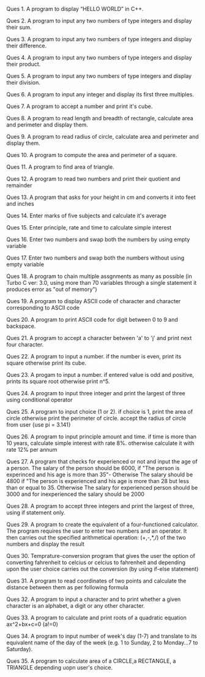 Ques 1. A program to display “HELLO WORLD” in C++.

Ques 2. A program to input any two numbers of type integers and display their sum.

Ques 3. A program to input any two numbers of type integers and display their difference.

Ques 4. A program to input any two numbers of type integers and display their product.

Ques 5. A program to input any two numbers of type integers and display their division.

Ques 6. A program to input any integer and display its first three multiples.

Ques 7. A program to accept a number and print it's cube.

Ques 8. A program to read length and breadth of rectangle, calculate area and perimeter and display them.

Ques 9. A program to read radius of circle, calculate area and perimeter and display them.

Ques 10. A program to compute the area and perimeter of a square.

Ques 11. A program to find area of triangle.

Ques 12. A program to read two numbers and print their quotient and remainder

Ques 13. A program that asks for your height in cm and converts it into feet and inches

Ques 14. Enter marks of five subjects and calculate it's average

Ques 15. Enter principle, rate and time to calculate simple interest

Ques 16. Enter two numbers and swap both the numbers by using empty variable

Ques 17. Enter two numbers and swap both the numbers without using empty variable

Ques 18. A program to chain multiple assgnments as many as possible (in Turbo C ver: 3.0, using more than 70 variables through a single statement it produces error as "out of memory")

Ques 19. A program to display ASCII code of character and character corresponding to ASCII code

Ques 20. A program to print ASCII code for digit between 0 to 9 and backspace.

Ques 21. A program to accept a character between 'a' to 'j' and print next four character.

Ques 22. A program to input a number. if the number is even, print its square otherwise print its cube.

Ques 23. A progam to input a number. if entered value is odd and positive, prints its square root otherwise print n^5.

Ques 24. A program to input three integer and print the largest of three using conditional operator

Ques 25. A program to input choice (1 or 2). if choice is 1, print the area of circle
otherwise print the perimeter of circle. accept the radius of circle from user {use pi = 3.141}

Ques 26. A program to input principle amount and time. if time is more than 10 years, calculate simple interest with rate 8%.
otherwise calculate it with rate 12% per annum

Ques 27. A program that checks for experienced or not and input the age of a person.
The salary of the person should be 6000, if "The person is experinced and his age is more than 35"-
Otherwise The salary should be 4800 if "The person is experienced and his age is more than 28 but less than or equal to 35. Otherwise The salary for experienced person should be 3000 and for inexperienced the salary should be 2000

Ques 28. A program to accept three integers and print the largest of three, using if statement only.

Ques 29. A program to create the equivalent of a four-functioned calculator. The program requires
the user to enter two numbers and an operator. It then carries out the specified arithmetical
operation: (+,-,\*,/) of the two numbers and display the result

Ques 30. Temprature-conversion program that gives the user the option of converting fahrenheit to celcius or celcius to fahrenheit and
depending upon the user choice carries out the conversion (by using if-else statement)

Ques 31. A program to read coordinates of two points and calculate the distance between them as per following formula

Ques 32. A program to input a character and to print whether a given character is an
alphabet, a digit or any other character.

Ques 33. A program to calculate and print roots of a quadratic equation ax^2+bx+c=0 (a!=0)

Ques 34. A program to input number of week's day (1-7) and translate to its equivalent name of the day
of the week (e.g. 1 to Sunday, 2 to Monday...7 to Saturday).

Ques 35. A program to calculate area of a CIRCLE,a RECTANGLE, a TRIANGLE depending uopn user's choice.
